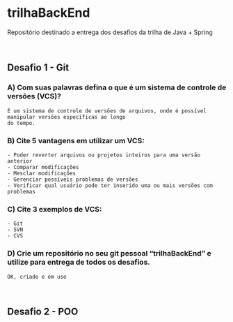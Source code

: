 # <b>trilhaBackEnd</b>

Repositório destinado a entrega dos desafios da trilha de Java + Spring

<br>

## <b>Desafio 1 - Git</b>


### <b>A)</b> Com suas palavras defina o que é um sistema de controle de versões (VCS)?
```
É um sistema de controle de versões de arquivos, onde é possível manipular versões específicas ao longo 
do tempo.
```

### <b>B)</b> Cite 5 vantagens em utilizar um VCS:
```
- Poder reverter arquivos ou projetos inteiros para uma versão anterior
- Comparar modificações
- Mesclar modificações 
- Gerenciar possíveis problemas de versões
- Verificar qual usuário pode ter inserido uma ou mais versões com problemas
```

### <b>C)</b> Cite 3 exemplos de VCS:
```
- Git
- SVN
- CVS
```

### <b>D)</b> Crie um repositório no seu git pessoal “trilhaBackEnd” e utilize para entrega de todos os desafios.
```
OK, criado e em uso
```

<br>

## <b>Desafio 2 - POO</b>




